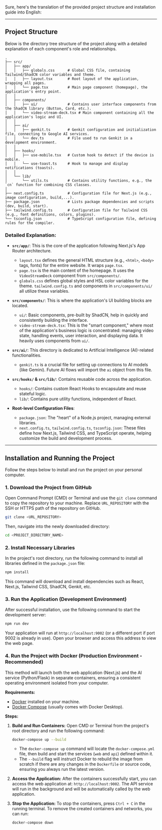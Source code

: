 Sure, here's the translation of the provided project structure and installation guide into English:

-----

## Project Structure

Below is the directory tree structure of the project along with a detailed explanation of each component's role and relationships.

```
.
├── src/
│   ├── app/
│   │   ├── globals.css      # Global CSS file, containing Tailwind/ShadCN color variables and theme.
│   │   ├── layout.tsx       # Root layout of the application, wrapping all pages.
│   │   └── page.tsx         # Main page component (homepage), the application's entry point.
│   │
│   ├── components/
│   │   ├── ui/              # Contains user interface components from the ShadCN library (Button, Card, etc.).
│   │   └── video-stream-deck.tsx # Main component containing all the application's logic and UI.
│   │
│   ├── ai/
│   │   ├── genkit.ts        # Genkit configuration and initialization file, connecting to Google AI services.
│   │   └── dev.ts           # File used to run Genkit in a development environment.
│   │
│   ├── hooks/
│   │   ├── use-mobile.tsx   # Custom hook to detect if the device is mobile.
│   │   └── use-toast.ts     # Hook to manage and display notifications (toasts).
│   │
│   └── lib/
│       └── utils.ts         # Contains utility functions, e.g., the `cn` function for combining CSS classes.
│
├── next.config.ts           # Configuration file for Next.js (e.g., image configuration, build,...).
├── package.json             # Lists package dependencies and scripts (dev, build, start).
├── tailwind.config.ts       # Configuration file for Tailwind CSS (e.g., font definitions, colors, plugins).
└── tsconfig.json            # TypeScript configuration file, defining rules for the compiler.
```

### Detailed Explanation:

  * **`src/app/`**: This is the core of the application following Next.js's App Router architecture.

      * `layout.tsx` defines the general HTML structure (e.g., `<html>`, `<body>` tags, fonts) for the entire website. It wraps `page.tsx`.
      * `page.tsx` is the main content of the homepage. It uses the `VideoStreamDeck` component from `src/components/`.
      * `globals.css` defines global styles and HSL color variables for the theme. `tailwind.config.ts` and components in `src/components/ui/` all utilize these variables.

  * **`src/components/`**: This is where the application's UI building blocks are located.

      * `ui/`: Basic components, pre-built by ShadCN, help in quickly and consistently building the interface.
      * `video-stream-deck.tsx`: This is the "smart component," where most of the application's business logic is concentrated: managing video state, handling events, user interaction, and displaying data. It heavily uses components from `ui/`.

  * **`src/ai/`**: This directory is dedicated to Artificial Intelligence (AI)-related functionalities.

      * `genkit.ts` is a crucial file for setting up connections to AI models (like Gemini). Future AI flows will import the `ai` object from this file.

  * **`src/hooks/` & `src/lib/`**: Contains reusable code across the application.

      * `hooks/`: Contains custom React Hooks to encapsulate and reuse stateful logic.
      * `lib/`: Contains pure utility functions, independent of React.

  * **Root-level Configuration Files**:

      * `package.json`: The "heart" of a Node.js project, managing external libraries.
      * `next.config.ts`, `tailwind.config.ts`, `tsconfig.json`: These files define how Next.js, Tailwind CSS, and TypeScript operate, helping customize the build and development process.

-----

## Installation and Running the Project

Follow the steps below to install and run the project on your personal computer.

### 1\. Download the Project from GitHub

Open Command Prompt (CMD) or Terminal and use the `git clone` command to copy the repository to your machine. Replace `URL_REPOSITORY` with the SSH or HTTPS path of the repository on GitHub.

```bash
git clone <URL_REPOSITORY>
```

Then, navigate into the newly downloaded directory:

```bash
cd <PROJECT_DIRECTORY_NAME>
```

### 2\. Install Necessary Libraries

In the project's root directory, run the following command to install all libraries defined in the `package.json` file:

```bash
npm install
```

This command will download and install dependencies such as React, Next.js, Tailwind CSS, ShadCN, Genkit, etc.

### 3\. Run the Application (Development Environment)

After successful installation, use the following command to start the development server:

```bash
npm run dev
```

Your application will run at `http://localhost:9002` (or a different port if port 9002 is already in use). Open your browser and access this address to view the web page.

### 4\. Run the Project with Docker (Production Environment - Recommended)

This method will launch both the web application (Next.js) and the AI service (Python/Flask) in separate containers, ensuring a consistent operating environment isolated from your computer.

**Requirements:**

  * [Docker](https://www.docker.com/get-started) installed on your machine.
  * [Docker Compose](https://docs.docker.com/compose/install/) (usually comes with Docker Desktop).

**Steps:**

1.  **Build and Run Containers:**
    Open CMD or Terminal from the project's root directory and run the following command:

    ```bash
    docker-compose up --build
    ```

      * The `docker-compose up` command will locate the `docker-compose.yml` file, then build and start the services (`web` and `api`) defined within it.
      * The `--build` flag will instruct Docker to rebuild the image from scratch if there are any changes in the `Dockerfile` or source code, ensuring you always run the latest version.

2.  **Access the Application:**
    After the containers successfully start, you can access the web application at: `http://localhost:9002`.
    The API service will run in the background and will be automatically called by the web application.

3.  **Stop the Application:**
    To stop the containers, press `Ctrl + C` in the running terminal. To remove the created containers and networks, you can run:

    ```bash
    docker-compose down
    ```